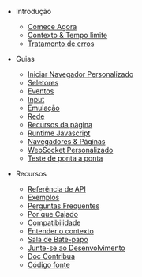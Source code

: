 
- Introdução

  - [Comece Agora](get-started/README.md)
  - [Contexto & Tempo limite](context-and-timeout.md)
  - [Tratamento de erros](error-handling.md)

- Guias

  - [Iniciar Navegador Personalizado](custom-launch.md)
  - [Seletores](selectors/README.md)
  - [Eventos](events/README.md)
  - [Input](input.md)
  - [Emulação](emulation.md)
  - [Rede](network.md)
  - [Recursos da página](page-resources/README.md)
  - [Runtime Javascript](javascript-runtime.md)
  - [Navegadores & Páginas](browsers-pages.md)
  - [WebSocket Personalizado](custom-websocket.md)
  - [Teste de ponta a ponta](end-to-end-testing.md)

- Recursos

  - [Referência de API](api-reference.md)
  - [Exemplos](examples.md)
  - [Perguntas Frequentes](faq/README.md)
  - [Por que Cajado](why-rod.md)
  - [Compatibilidade](compatibility.md)
  - [Entender o contexto](understand-context.md)
  - [Sala de Bate-papo](chat-room.md)
  - [Junte-se ao Desenvolvimento](join-development.md)
  - [Doc Contribua](contribute-doc.md)
  - [Código fonte](source-code.md)
